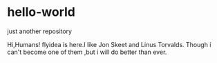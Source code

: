# hello-world
just another repository

Hi,Humans!
flyidea is here.I like  Jon Skeet and Linus Torvalds.
Though i can't become one of them ,but i will do better than ever.
